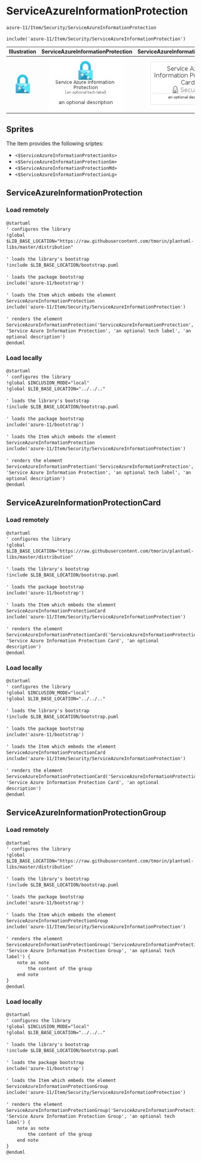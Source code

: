 # ServiceAzureInformationProtection


```text
azure-11/Item/Security/ServiceAzureInformationProtection
```

```text
include('azure-11/Item/Security/ServiceAzureInformationProtection')
```



| Illustration | ServiceAzureInformationProtection | ServiceAzureInformationProtectionCard | ServiceAzureInformationProtectionGroup |
| :---: | :---: | :---: | :---: |
| ![illustration for Illustration](../../../azure-11/Item/Security/ServiceAzureInformationProtection.png) | ![illustration for ServiceAzureInformationProtection](../../../azure-11/Item/Security/ServiceAzureInformationProtection.Local.png) | ![illustration for ServiceAzureInformationProtectionCard](../../../azure-11/Item/Security/ServiceAzureInformationProtectionCard.Local.png) | ![illustration for ServiceAzureInformationProtectionGroup](../../../azure-11/Item/Security/ServiceAzureInformationProtectionGroup.Local.png) |



## Sprites
The item provides the following sriptes:

- `<$ServiceAzureInformationProtectionXs>`
- `<$ServiceAzureInformationProtectionSm>`
- `<$ServiceAzureInformationProtectionMd>`
- `<$ServiceAzureInformationProtectionLg>`





## ServiceAzureInformationProtection

### Load remotely
```plantuml
@startuml
' configures the library
!global $LIB_BASE_LOCATION="https://raw.githubusercontent.com/tmorin/plantuml-libs/master/distribution"

' loads the library's bootstrap
!include $LIB_BASE_LOCATION/bootstrap.puml

' loads the package bootstrap
include('azure-11/bootstrap')

' loads the Item which embeds the element ServiceAzureInformationProtection
include('azure-11/Item/Security/ServiceAzureInformationProtection')

' renders the element
ServiceAzureInformationProtection('ServiceAzureInformationProtection', 'Service Azure Information Protection', 'an optional tech label', 'an optional description')
@enduml
```

### Load locally
```plantuml
@startuml
' configures the library
!global $INCLUSION_MODE="local"
!global $LIB_BASE_LOCATION="../../.."

' loads the library's bootstrap
!include $LIB_BASE_LOCATION/bootstrap.puml

' loads the package bootstrap
include('azure-11/bootstrap')

' loads the Item which embeds the element ServiceAzureInformationProtection
include('azure-11/Item/Security/ServiceAzureInformationProtection')

' renders the element
ServiceAzureInformationProtection('ServiceAzureInformationProtection', 'Service Azure Information Protection', 'an optional tech label', 'an optional description')
@enduml
```

## ServiceAzureInformationProtectionCard

### Load remotely
```plantuml
@startuml
' configures the library
!global $LIB_BASE_LOCATION="https://raw.githubusercontent.com/tmorin/plantuml-libs/master/distribution"

' loads the library's bootstrap
!include $LIB_BASE_LOCATION/bootstrap.puml

' loads the package bootstrap
include('azure-11/bootstrap')

' loads the Item which embeds the element ServiceAzureInformationProtectionCard
include('azure-11/Item/Security/ServiceAzureInformationProtection')

' renders the element
ServiceAzureInformationProtectionCard('ServiceAzureInformationProtectionCard', 'Service Azure Information Protection Card', 'an optional description')
@enduml
```

### Load locally
```plantuml
@startuml
' configures the library
!global $INCLUSION_MODE="local"
!global $LIB_BASE_LOCATION="../../.."

' loads the library's bootstrap
!include $LIB_BASE_LOCATION/bootstrap.puml

' loads the package bootstrap
include('azure-11/bootstrap')

' loads the Item which embeds the element ServiceAzureInformationProtectionCard
include('azure-11/Item/Security/ServiceAzureInformationProtection')

' renders the element
ServiceAzureInformationProtectionCard('ServiceAzureInformationProtectionCard', 'Service Azure Information Protection Card', 'an optional description')
@enduml
```

## ServiceAzureInformationProtectionGroup

### Load remotely
```plantuml
@startuml
' configures the library
!global $LIB_BASE_LOCATION="https://raw.githubusercontent.com/tmorin/plantuml-libs/master/distribution"

' loads the library's bootstrap
!include $LIB_BASE_LOCATION/bootstrap.puml

' loads the package bootstrap
include('azure-11/bootstrap')

' loads the Item which embeds the element ServiceAzureInformationProtectionGroup
include('azure-11/Item/Security/ServiceAzureInformationProtection')

' renders the element
ServiceAzureInformationProtectionGroup('ServiceAzureInformationProtectionGroup', 'Service Azure Information Protection Group', 'an optional tech label') {
    note as note
        the content of the group
    end note
}
@enduml
```

### Load locally
```plantuml
@startuml
' configures the library
!global $INCLUSION_MODE="local"
!global $LIB_BASE_LOCATION="../../.."

' loads the library's bootstrap
!include $LIB_BASE_LOCATION/bootstrap.puml

' loads the package bootstrap
include('azure-11/bootstrap')

' loads the Item which embeds the element ServiceAzureInformationProtectionGroup
include('azure-11/Item/Security/ServiceAzureInformationProtection')

' renders the element
ServiceAzureInformationProtectionGroup('ServiceAzureInformationProtectionGroup', 'Service Azure Information Protection Group', 'an optional tech label') {
    note as note
        the content of the group
    end note
}
@enduml
```

